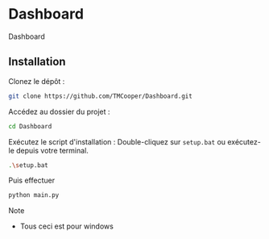 # Dashboard
Dashboard

## Installation
Clonez le dépôt :

~~~Bash
git clone https://github.com/TMCooper/Dashboard.git
~~~
Accédez au dossier du projet :
~~~Bash
cd Dashboard
~~~

Exécutez le script d'installation :
Double-cliquez sur ``setup.bat`` ou exécutez-le depuis votre terminal.
~~~Bash
.\setup.bat
~~~

Puis effectuer 
~~~Bash
python main.py
~~~

>[!NOTE]
> - Tous ceci est pour windows